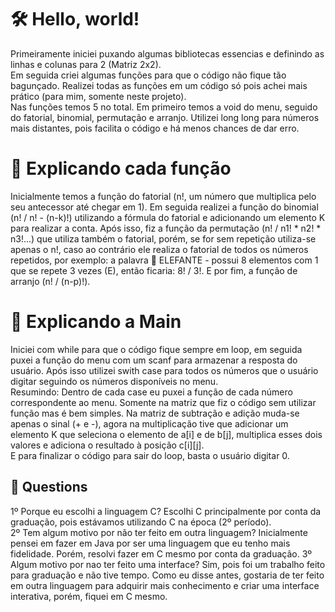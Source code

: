<h1>🛠️ Hello, world!</h1>
<p>Primeiramente iniciei puxando algumas bibliotecas essencias e definindo as linhas e colunas para 2 (Matriz 2x2). <br>
Em seguida criei algumas funções para que o código não fique tão bagunçado. Realizei todas as funções em um código só pois achei mais prático (para mim, somente neste projeto). <br>
Nas funções temos 5 no total. Em primeiro temos a void do menu, seguido do fatorial, binomial, permutação e arranjo. Utilizei long long para números mais distantes, pois facilita o código e há menos chances de dar erro.
</p>

<h1>📍 Explicando cada função</h1>
<p>
  Inicialmente temos a função do fatorial (n!, um número que multiplica pelo seu antecessor até chegar em 1). Em seguida realizei a função do binomial (n! / n! - (n-k)!) utilizando a fórmula do fatorial e adicionando um elemento K para realizar a conta. Após isso, fiz a função da permutação (n! / n1! * n2! * n3!...) que utiliza também o fatorial, porém, se for sem repetição utiliza-se apenas o n!, caso ao contrário ele realiza o fatorial de todos os números repetidos, por exemplo: a palavra 🐘 ELEFANTE - possui 8 elementos com 1 que se repete 3 vezes (E), então ficaria: 8! / 3!. E por fim, a função de arranjo (n! / (n-p)!).
</p>

<h1>📌 Explicando a Main</h1>
<p>
  Iniciei com while para que o código fique sempre em loop, em seguida puxei a função do menu com um scanf para armazenar a resposta do usuário. Após isso utilizei swith case para todos os números que o usuário digitar seguindo os números disponíveis no menu. <br>
Resumindo: Dentro de cada case eu puxei a função de cada número correspondente ao menu. Somente na matriz que fiz o código sem utilizar função mas é bem simples. Na matriz de subtração e adição muda-se apenas o sinal (+ e -), agora na multiplicação tive que adicionar um elemento K que seleciona o elemento de a[i] e de b[j], multiplica esses dois valores e adiciona o resultado à posição c[i][j]. <br>
E para finalizar o código para sair do loop, basta o usuário digitar 0.
</p>


<h2>📂 Questions</h2>
<p>1º Porque eu escolhi a linguagem C? Escolhi C principalmente por conta da graduação, pois estávamos utilizando C na época (2º período).<br>
2º Tem algum motivo por não ter feito em outra linguagem? Inicialmente pensei em fazer em Java por ser uma linguagem que eu tenho mais fidelidade. Porém, resolvi fazer em C mesmo por conta da graduação.
3º Algum motivo por nao ter feito uma interface? Sim, pois foi um trabalho feito para graduação e não tive tempo. Como eu disse antes, gostaria de ter feito em outra linguagem para adquirir mais conhecimento e criar uma interface interativa, porém, fiquei em C mesmo.
</p>
